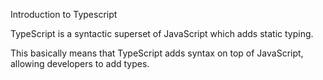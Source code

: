 Introduction to Typescript

TypeScript is a syntactic superset of JavaScript which adds static typing.

This basically means that TypeScript adds syntax on top of JavaScript, allowing developers to add types.
